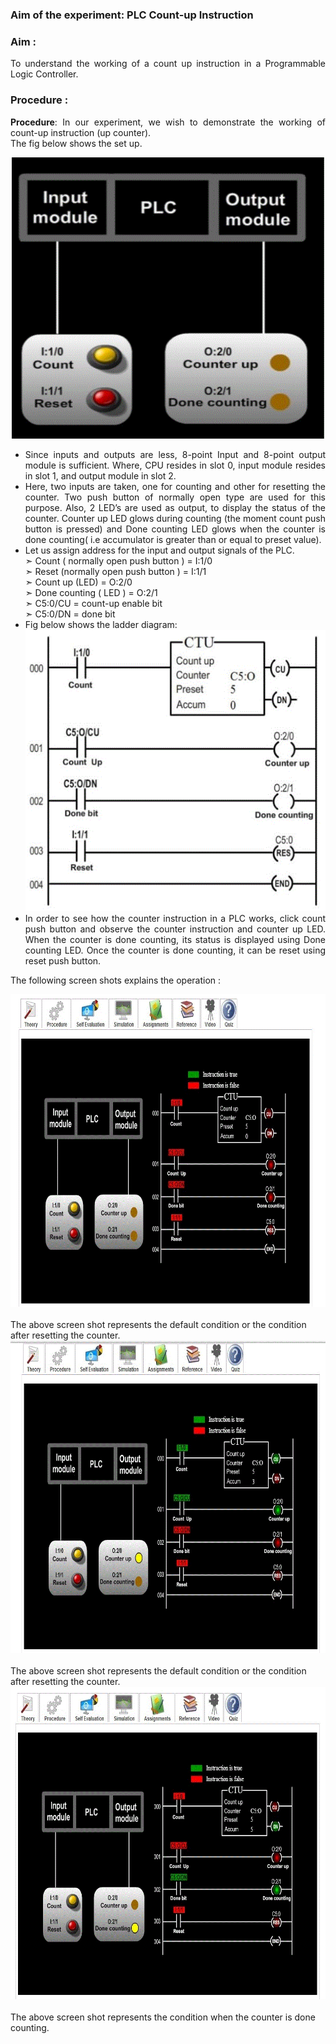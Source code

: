 ### Aim of the experiment: PLC Count-up Instruction

### Aim :
<p style="text-align: justify;">
To understand the working of a count up instruction in a Programmable Logic Controller.
</p>

### Procedure :
<p style="text-align: justify;"><strong>Procedure</strong>: In our experiment, we wish to demonstrate the working of count-up instruction (up counter). <br>
The fig below shows the set up.<br>
<center><img src="images/cup/1.gif" height=450 width=500></center>
</p>
<ul type=disc style="text-align: justify;">
<li>Since inputs and outputs are less, 8-point Input and 8-point output module is sufficient. Where, CPU resides in slot 0, input module resides in slot 1, and output module in slot 2. </li>

<li> Here, two inputs are taken, one for counting and other for resetting the counter. Two push button of normally open type are used for this purpose. Also, 2 LED’s are used as output, to display the status of the counter. Counter up LED glows during counting (the moment count push button is pressed) and Done counting LED glows when the counter is done counting( i.e accumulator is greater than or equal to preset value). </li>

<li>Let us assign address for the input and output signals of the PLC.  <br>
&#10147; Count ( normally open push button ) = I:1/0 <br>
&#10147; Reset (normally open push button ) = I:1/1  <br>
&#10147; Count up (LED) = O:2/0  <br>
&#10147; Done counting ( LED ) = O:2/1  <br>
&#10147; C5:0/CU = count-up enable bit <br>
&#10147; C5:0/DN = done bit   </li>

<li>Fig below shows the ladder diagram: <br>
<center><img src="images/cup/2.gif" height=450 width=500></center>
</li>


<li>In order to see how the counter instruction in a PLC works, click count push button and observe the counter instruction and counter up LED. When the counter is done counting, its status is displayed using Done counting LED. Once the counter is done counting, it can be reset using reset push button.
</li>
</ul>

<p style="text-align: justify;">The following screen shots explains the operation :
<center><img src="images/cup/3.gif" height=500 width=650></center><br>
The above screen shot represents the default condition or the condition after resetting the counter.<br>

<center><img src="images/cup/4.gif" height=500 width=650></center><br>
The above screen shot represents the default condition or the condition after resetting the counter.<br>

<center><img src="images/cup/5.gif" height=500 width=650></center><br>
The above screen shot represents the condition when the counter is done counting.</p>
